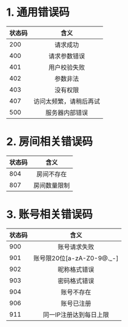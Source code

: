 # 1. 通用错误码

|状态码|	含义|
|:------|:-----:|
|200|请求成功|
|400|请求参数错误|
|401|用户校验失败|
|402|参数非法|
|403|没有权限|
|407|访问太频繁，请稍后再试|
|500|服务器内部错误|

# 2. 房间相关错误码
|状态码|	含义|
|:------|:-----:|
|804|房间不存在|
|807|房间数量限制|

# 3. 账号相关错误码
|状态码|	含义|
|:------|:-----:|
|900|账号请求失败|
|901|账号限20位[a-zA-Z0-9@._-]|
|902|昵称格式错误|
|903|密码格式错误|
|904|账号不存在|
|906|账号已注册|
|911|同一IP注册达到每日上限|